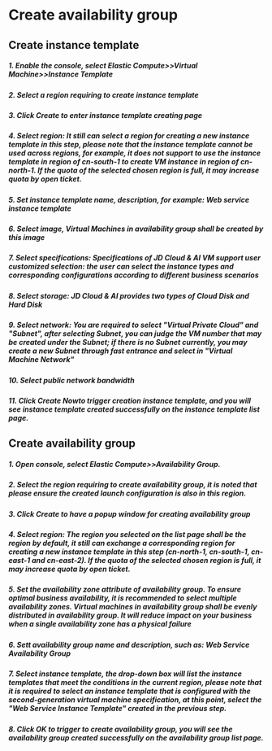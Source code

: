 
# Create availability group

## Create instance template

##### 1. Enable the console, select Elastic Compute>>Virtual Machine>>Instance Template
##### 2. Select a region requiring to create instance template
##### 3. Click **Create** to enter instance template creating page
##### 4. Select region: It still can select a region for creating a new instance template in this step, please note that the instance template cannot be used across regions, for example, it does not support to use the instance template in region of cn-south-1 to create VM instance in region of cn-north-1. If the quota of the selected chosen region is full, it may increase quota by open ticket.
##### 5. Set instance template name, description, for example: Web service instance template
##### 6. Select image, Virtual Machines in availability group shall be created by this image
##### 7. Select specifications: Specifications of JD Cloud & AI VM support user customized selection: the user can select the instance types and corresponding configurations according to different business scenarios
##### 8. Select storage: JD Cloud & AI provides two types of Cloud Disk and Hard Disk
##### 9. Select network: You are required to select "Virtual Private Cloud" and "Subnet", after selecting Subnet, you can judge the VM number that may be created under the Subnet; if there is no Subnet currently, you may create a new Subnet through fast entrance and select in "Virtual Machine Network"
##### 10. Select public network bandwidth
##### 11. Click **Create Now**to trigger creation instance template, and you will see instance template created successfully on the instance template list page.

## Create availability group

##### 1. Open console, select Elastic Compute>>Availability Group.
##### 2. Select the region requiring to create availability group, it is noted that please ensure the created launch configuration is also in this region.
##### 3. Click **Create** to have a popup window for creating availability group
##### 4. Select region: The region you selected on the list page shall be the region by default, it still can exchange a corresponding region for creating a new instance template in this step (cn-north-1, cn-south-1, cn-east-1 and cn-east-2). If the quota of the selected chosen region is full, it may increase quota by open ticket.
##### 5. Set the availability zone attribute of availability group. To ensure optimal business availability, it is recommended to select multiple availability zones. Virtual machines in availability group shall be evenly distributed in availability group. It will reduce impact on your business when a single availability zone has a physical failure
##### 6. Sett availability group name and description, such as: Web Service Availability Group
##### 7. Select instance template, the drop-down box will list the instance templates that meet the conditions in the current region, please note that it is required to select an instance template that is configured with the second-generation virtual machine specification, at this point, select the "Web Service Instance Template" created in the previous step.
##### 8. Click **OK** to trigger to create availability group, you will see the availability group created successfully on the availability group list page.
